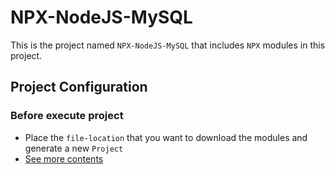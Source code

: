 # NPX-NodeJS-MySQL
This is the project named `NPX-NodeJS-MySQL` that includes `NPX` modules in this project.

## Project Configuration

### Before execute project

- Place the `file-location` that you want to download the modules and generate a new `Project`
- [See more contents](`https://geshan.com.np/blog/2020/11/nodejs-mysql-tutorial/`)
